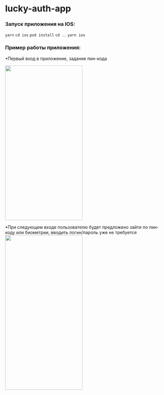 # lucky-auth-app

### Запуск приложения на IOS:
`yarn`
`cd ios`
`pod install`
`cd ..`
`yarn ios`

### Пример работы приложения:

•Первый вход в приложение, задание пин-кода

<img src="https://github.com/falconbow/lucky-auth-app/blob/main/readme-assets/Screen%20Recording%202020-12-29%20at%2016.30.24.gif" width="250" height="500"/>

•При следующем входе пользователю будет предложено зайти по пин-коду или биометрии, вводить логин/пароль уже не требуется
<img src="https://github.com/falconbow/lucky-auth-app/blob/main/readme-assets/Screen%20Recording%202020-12-29%20at%2016.34.15.gif" width="250" height="500"/>
